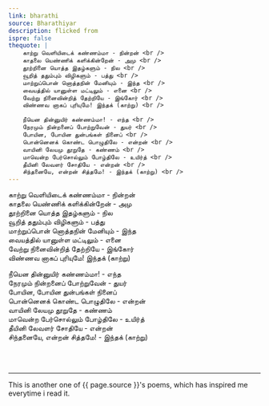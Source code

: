 ```yaml
---
link: bharathi
source: Bharathiyar
description: flicked from
ispre: false
thequote: |
    காற்று வெளியிடைக் கண்ணம்மா - நின்றன் <br />
    காதலை யெண்ணிக் களிக்கின்றேன் - அமு <br />
    தூற்றினை யொத்த இதழ்களும் - நில <br />
    வூறித் ததும்பும் விழிகளும் - பத்து <br />
    மாற்றுப்பொன் னொத்தநின் மேனியும் - இந்த <br />
    வையத்தில் யானுள்ள மட்டிலும் - எனை <br />
    வேற்று நினைவின்றித் தேற்றியே - இங்கோர் <br />
    விண்ணவ னாகப் புரியுமே! இந்தக் (காற்று) <br />

    நீயென தின்னுயிர் கண்ணம்மா! - எந்த <br />
    நேரமும் நின்றனைப் போற்றுவேன் - துயர் <br />
    போயின, போயின துன்பங்கள் நினைப் <br />
    பொன்னெனக் கொண்ட பொழுதிலே - என்றன் <br />
    வாயினி லேயமு தூறுதே - கண்ணம் <br />
    மாவென்ற பேர்சொல்லும் போழ்திலே - உயிர்த் <br />
    தீயினி லேவளர் சோதியே - என்றன் <br />
    சிந்தனையே, என்றன் சித்தமே! - இந்தக் (காற்று) <br />
---
```


காற்று வெளியிடைக் கண்ணம்மா - நின்றன் <br />
காதலை யெண்ணிக் களிக்கின்றேன் - அமு <br />
தூற்றினை யொத்த இதழ்களும் - நில <br />
வூறித் ததும்பும் விழிகளும் - பத்து <br />
மாற்றுப்பொன் னொத்தநின் மேனியும் - இந்த <br />
வையத்தில் யானுள்ள மட்டிலும் - எனை <br />
வேற்று நினைவின்றித் தேற்றியே - இங்கோர் <br />
விண்ணவ னாகப் புரியுமே! இந்தக் (காற்று) <br />

நீயென தின்னுயிர் கண்ணம்மா! - எந்த <br />
நேரமும் நின்றனைப் போற்றுவேன் - துயர் <br />
போயின, போயின துன்பங்கள் நினைப் <br />
பொன்னெனக் கொண்ட பொழுதிலே - என்றன் <br />
வாயினி லேயமு தூறுதே - கண்ணம் <br />
மாவென்ற பேர்சொல்லும் போழ்திலே - உயிர்த் <br />
தீயினி லேவளர் சோதியே - என்றன் <br />
சிந்தனையே, என்றன் சித்தமே! - இந்தக் (காற்று) <br />

<br />
<br />
<hr>

This is another one of {{ page.source }}'s poems, which has inspired me everytime i read it. 